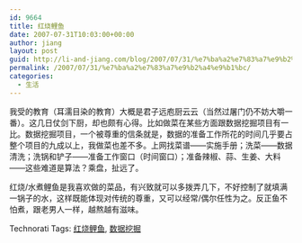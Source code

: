 ```yaml
---
id: 9664
title: 红烧鲤鱼
date: 2007-07-31T10:03:00+00:00
author: jiang
layout: post
guid: http://li-and-jiang.com/blog/2007/07/31/%e7%ba%a2%e7%83%a7%e9%b2%a4%e9%b1%bc/
permalink: /2007/07/31/%e7%ba%a2%e7%83%a7%e9%b2%a4%e9%b1%bc/
categories:
  - 生活
---
```

我受的教育（耳濡目染的教育）大概是君子远庖厨云云（当然过屠门仍不妨大嚼一番）。这几日仗剑下厨，却也颇有心得。比如做菜在某些方面跟数据挖掘项目有一比。数据挖掘项目，一个被尊重的信条就是，数据的准备工作所花的时间几乎要占整个项目的九成以上，我做菜也差不多。上网找菜谱——实施手册；洗菜——数据清洗；洗锅和铲子——准备工作窗口（时间窗口）；准备辣椒、蒜、生姜、大料——这些难道是算法？乘盘，扯远了。 

红烧/水煮鲤鱼是我喜欢做的菜品，有兴致就可以多拨弄几下，不好控制了就填满一锅子的水，这样既能体现对传统的尊重，又可以经常/偶尔任性为之。反正鱼不怕煮，跟老男人一样，越熬越有滋味。 

<div style="padding-right:0px;display:inline;padding-left:0px;float:none;padding-bottom:0px;margin:0px;padding-top:0px">
  Technorati Tags: <a href="http://technorati.com/tags/%e7%ba%a2%e7%83%a7%e9%b2%a4%e9%b1%bc" rel="tag">红烧鲤鱼</a>, <a href="http://technorati.com/tags/%e6%95%b0%e6%8d%ae%e6%8c%96%e6%8e%98" rel="tag">数据挖掘</a>
</div>